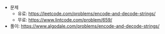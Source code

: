 - 문제
	- 유료: https://leetcode.com/problems/encode-and-decode-strings/
	- 무료: https://www.lintcode.com/problem/659/
- 풀이: https://www.algodale.com/problems/encode-and-decode-strings/